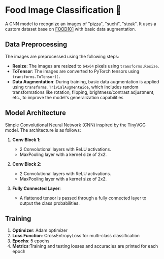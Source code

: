 # Food Image Classification 🍔

A CNN model to recognize an images of "pizza", "suchi", "steak". It uses a custom dataset base on [FOOD101](https://data.vision.ee.ethz.ch/cvl/datasets_extra/food-101/) with basic data augmentation.

## Data Preprocessing

The images are preprocessed using the following steps:
- **Resize**: The images are resized to `64x64` pixels using `transforms.Resize`.
- **ToTensor**: The images are converted to PyTorch tensors using `transforms.ToTensor()`.
- **Data Augmentation**: During training, basic data augmentation is applied using `transforms.TrivialAugmentWide`, which includes random transformations like rotation, flipping, brightness/contrast adjustment, etc., to improve the model's generalization capabilities.

## Model Architecture

Simple Convolutional Neural Network (CNN) inspired by the TinyVGG model. The architecture is as follows:

1. **Conv Block 1**:
   - 2 Convolutional layers with ReLU activations.
   - MaxPooling layer with a kernel size of 2x2.

2. **Conv Block 2**:
   - 2 Convolutional layers with ReLU activations.
   - MaxPooling layer with a kernel size of 2x2.

3. **Fully Connected Layer**:
   - A flattened tensor is passed through a fully connected layer to output the class probabilities.


  ## Training
  1. **Optimizer**: Adam optimizer
  2. **Loss Function**: CrossEntropyLoss for multi-class classification
  3. **Epochs**: 5 epochs
  4. **Metrics**:Training and testing losses and accuracies are printed for each epoch
